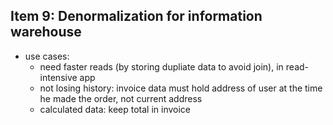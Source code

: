 ## Item 9: Denormalization for information warehouse
- use cases:
    - need faster reads (by storing dupliate data to avoid join), in read-intensive app
    - not losing history: invoice data must hold address of user at the time he made the order, not current address
    - calculated data: keep total in invoice